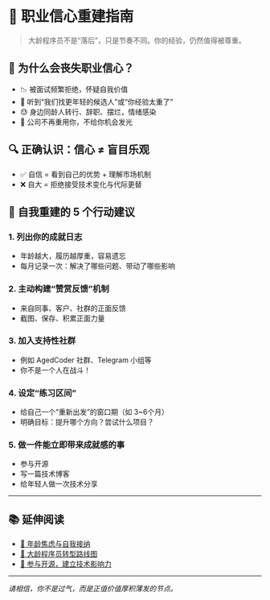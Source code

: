 # 💪 职业信心重建指南

> 大龄程序员不是“落后”，只是节奏不同。你的经验，仍然值得被尊重。

## 🧠 为什么会丧失职业信心？

- 📉 被面试频繁拒绝，怀疑自我价值
- 💬 听到“我们找更年轻的候选人”或“你经验太重了”
- 😓 身边同龄人转行、辞职、摆烂，情绪感染
- 🏢 公司不再重用你，不给你机会发光

## 🔍 正确认识：信心 ≠ 盲目乐观

- ✅ 自信 = 看到自己的优势 + 理解市场机制
- ❌ 自大 = 拒绝接受技术变化与代际更替

## 🔧 自我重建的 5 个行动建议

### 1. **列出你的成就日志**
- 年龄越大，履历越厚重，容易遗忘
- 每月记录一次：解决了哪些问题、带动了哪些影响

### 2. **主动构建“赞赏反馈”机制**
- 来自同事、客户、社群的正面反馈
- 截图、保存、积累正面力量

### 3. **加入支持性社群**
- 例如 AgedCoder 社群、Telegram 小组等
- 你不是一个人在战斗！

### 4. **设定“练习区间”**
- 给自己一个“重新出发”的窗口期（如 3~6个月）
- 明确目标：提升哪个方向？尝试什么项目？

### 5. **做一件能立即带来成就感的事**
- 参与开源
- 写一篇技术博客
- 给年轻人做一次技术分享

---

## 📚 延伸阅读

- [🧠 年龄焦虑与自我接纳](./age-anxiety.md)
- [💼 大龄程序员转型路线图](../career-transition/index.md)
- [🌱 参与开源，建立技术影响力](../open-source/how-to-start.md)

---

_请相信，你不是过气，而是正值价值厚积薄发的节点。_
